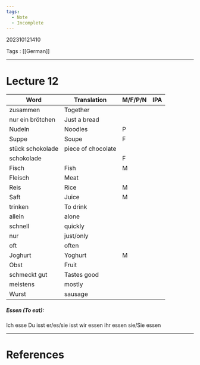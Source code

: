 ```yaml
---
tags:
  - Note
  - Incomplete
---
```

202310121410

Tags : [[German]]

---
# Lecture 12
| Word             | Translation        | M/F/P/N | IPA |
| ---------------- | ------------------ | ------- | --- |
| zusammen         | Together           |         |     |
| nur ein brötchen | Just a bread       |         |     |
| Nudeln           | Noodles            | P       |     |
| Suppe            | Soupe              | F       |     |
| stück schokolade | piece of chocolate |         |     |
| schokolade       |                    | F       |     |
| Fisch            | Fish               | M       |     |
| Fleisch          | Meat               |         |     |
| Reis             | Rice               | M       |     |
| Saft             | Juice              | M       |     |
| trinken          | To drink           |         |     |
| allein           | alone              |         |     |
| schnell          | quickly            |         |     |
| nur              | just/only          |         |     |
| oft              | often              |         |     |
| Joghurt          | Yoghurt            | M       |     |
| Obst             | Fruit              |         |     |
| schmeckt gut     | Tastes good        |         |     |
| meistens         | mostly             |         |     |
| Wurst            | sausage            |         |     |

##### Essen (To eat):
Ich esse 
Du isst
er/es/sie isst 
wir essen 
ihr essen
sie/Sie essen

---
# References
